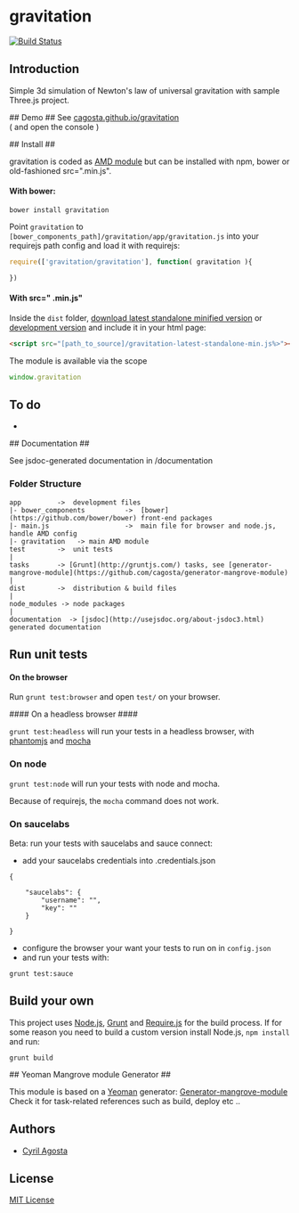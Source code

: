 # gravitation  
[![Build Status](https://secure.travis-ci.org/cagosta/gravitation.png?branch=master)](https://travis-ci.org/cagosta/gravitation)


## Introduction ##
Simple 3d simulation of Newton's law of universal gravitation with sample Three.js project.


## Demo ##
See [cagosta.github.io/gravitation](http://cagosta.github.io/gravitation)  
( and open the console )


## Install ##

gravitation is coded as [AMD module](http://requirejs.org/docs/whyamd.html) but can be installed with npm, bower or old-fashioned src=".min.js".


#### With bower: ####

``` 
bower install gravitation
```

Point `gravitation` to `[bower_components_path]/gravitation/app/gravitation.js` into your requirejs path config 
and load it with requirejs:  

```javascript
require(['gravitation/gravitation'], function( gravitation ){

})
```


#### With src=" .min.js" ####


Inside the `dist` folder, [download latest standalone minified version](https://raw.github.com/cagosta/gravitation/master/dist/gravitation-latest-standalone-min.js) or [development version](https://raw.github.com/cagosta/gravitation/master/dist/gravitation-latest-standalone.js) and include it in your html page:

```html
<script src="[path_to_source]/gravitation-latest-standalone-min.js%>"></script>
```

The module is available via the scope 

```javascript
window.gravitation
```

## To do ##

*  

## Documentation ##

See jsdoc-generated documentation in /documentation  

### Folder Structure ###

    app         ->  development files
    |- bower_components          ->  [bower](https://github.com/bower/bower) front-end packages
    |- main.js                   ->  main file for browser and node.js, handle AMD config
    |- gravitation   -> main AMD module
    test        ->  unit tests
    |
    tasks       -> [Grunt](http://gruntjs.com/) tasks, see [generator-mangrove-module](https://github.com/cagosta/generator-mangrove-module)
    |
    dist        ->  distribution & build files
    |
    node_modules -> node packages
    |
    documentation  -> [jsdoc](http://usejsdoc.org/about-jsdoc3.html) generated documentation 


## Run unit tests ##

#### On the browser ####

Run `grunt test:browser` and open `test/` on your browser.

#### On a headless browser ####

`grunt test:headless` will run your tests in a headless browser, with [phantomjs](http://phantomjs.org/) and [mocha](http://visionmedia.github.io/mocha/)

### On node ####

`grunt test:node` will run your tests with node and mocha.  

Because of requirejs, the `mocha` command does not work.


### On saucelabs ####

Beta: run your tests with saucelabs and sauce connect:  
- add your saucelabs credentials into .credentials.json 
```
{
 
    "saucelabs": {
        "username": "",
        "key": ""
    }   

}
```
- configure the browser your want your tests to run on in `config.json`  
- and run your tests with:  
```
grunt test:sauce
```


## Build your own ##

This project uses [Node.js](http://nodejs.org/), [Grunt](http://gruntjs.com/) and [Require.js](http://requirejs.org/docs/optimization.html) for the build process. If for some reason you need to build a custom version install Node.js, `npm install` and run:

    grunt build

## Yeoman Mangrove module Generator ##

This module is based on a [Yeoman](https://github.com/yeoman/yeoman/wiki/Getting-Started) generator: [Generator-mangrove-module](https://github.com/cagosta/generator-mangrove-module)  
Check it for task-related references such as build, deploy etc ..


## Authors ##
* [Cyril Agosta](https://github.com/cagosta)


## License ##

[MIT License](http://www.opensource.org/licenses/mit-license.php)

